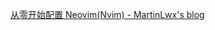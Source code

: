 [从零开始配置 Neovim(Nvim) - MartinLwx's blog](https://martinlwx.github.io/zh-cn/config-neovim-from-scratch/)

